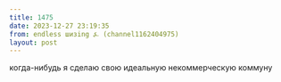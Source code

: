 ```yaml
---
title: 1475
date: 2023-12-27 23:19:35
from: endless шизing ⍼ (channel1162404975)
layout: post
---
```


когда-нибудь я сделаю свою идеальную некоммерческую коммуну
